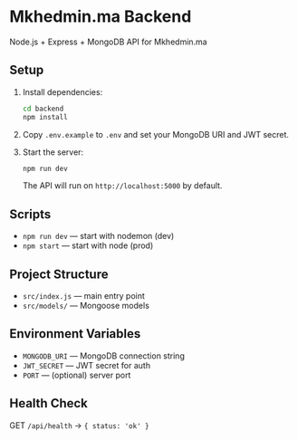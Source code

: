 # Mkhedmin.ma Backend

Node.js + Express + MongoDB API for Mkhedmin.ma

## Setup

1. Install dependencies:
   ```bash
   cd backend
   npm install
   ```
2. Copy `.env.example` to `.env` and set your MongoDB URI and JWT secret.

3. Start the server:
   ```bash
   npm run dev
   ```
   The API will run on `http://localhost:5000` by default.

## Scripts
- `npm run dev` — start with nodemon (dev)
- `npm start` — start with node (prod)

## Project Structure
- `src/index.js` — main entry point
- `src/models/` — Mongoose models

## Environment Variables
- `MONGODB_URI` — MongoDB connection string
- `JWT_SECRET` — JWT secret for auth
- `PORT` — (optional) server port

## Health Check
GET `/api/health` → `{ status: 'ok' }` 